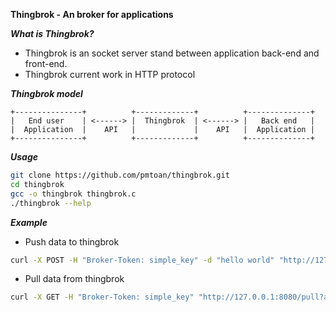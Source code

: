 **Thingbrok - An broker for applications**

***What is Thingbrok?***  
* Thingbrok is an socket server stand between application back-end and front-end.  
* Thingbrok current work in HTTP protocol  

***Thingbrok model***  
```text
+---------------+          +-------------+          +--------------+  
|   End user    | <------> |  Thingbrok  | <------> |   Back end   |  
|  Application  |    API   |             |    API   |  Application |  
+---------------+          +-------------+          +--------------+ 
```

***Usage***
```bash
git clone https://github.com/pmtoan/thingbrok.git  
cd thingbrok  
gcc -o thingbrok thingbrok.c  
./thingbrok --help
``` 

***Example***
* Push data to thingbrok  
```bash
curl -X POST -H "Broker-Token: simple_key" -d "hello world" "http://127.0.0.1:8080/push?app_name=test_app&topic_name=test_topic"
```

* Pull data from thingbrok
```bash
curl -X GET -H "Broker-Token: simple_key" "http://127.0.0.1:8080/pull?app_name=test_app&topic_name=test_topic"
```


